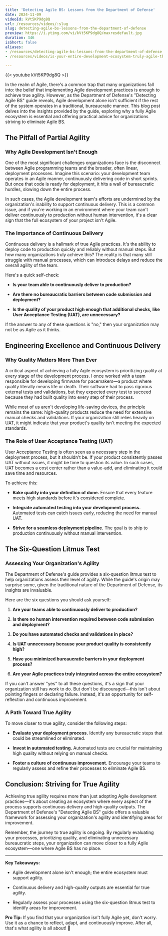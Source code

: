```yaml
---
title: 'Detecting Agile BS: Lessons from the Department of Defense'
date: 2024-11-09
videoId: kVt5KP9dg8Q
url: /resources/videos/:slug
slug: detecting-agile-bs-lessons-from-the-department-of-defense
preview: https://i.ytimg.com/vi/kVt5KP9dg8Q/maxresdefault.jpg
duration: 346
isShort: false
aliases:
- /resources/detecting-agile-bs-lessons-from-the-department-of-defense
- /resources/videos/is-your-entire-development-ecosystem-truly-agile-the-agile-reality-check-[6-6]

---
```


{{< youtube kVt5KP9dg8Q >}}

In the realm of Agile, there's a common trap that many organizations fall into: the belief that implementing Agile development practices is enough to achieve true agility. However, as the Department of Defense's "Detecting Agile BS" guide reveals, Agile development alone isn't sufficient if the rest of the system operates in a traditional, bureaucratic manner. This blog post delves into the insights provided by the guide, exploring why a fully Agile ecosystem is essential and offering practical advice for organizations striving to eliminate Agile BS.

## **The Pitfall of Partial Agility**

### **Why Agile Development Isn't Enough**

One of the most significant challenges organizations face is the disconnect between Agile programming teams and the broader, often linear, deployment processes. Imagine this scenario: your development team operates in an Agile manner, continuously delivering code in short sprints. But once that code is ready for deployment, it hits a wall of bureaucratic hurdles, slowing down the entire process.

In such cases, the Agile development team's efforts are undermined by the organization's inability to support continuous delivery. This is a common issue, and if you're working in an environment where your team can't deliver continuously to production without human intervention, it's a clear sign that the full ecosystem of your project isn't Agile.

### **The Importance of Continuous Delivery**

Continuous delivery is a hallmark of true Agile practices. It's the ability to deploy code to production quickly and reliably without manual steps. But how many organizations truly achieve this? The reality is that many still struggle with manual processes, which can introduce delays and reduce the overall agility of the team.

Here's a quick self-check:

- **Is your team able to continuously deliver to production?**

- **Are there no bureaucratic barriers between code submission and deployment?**

- **Is the quality of your product high enough that additional checks, like User Acceptance Testing (UAT), are unnecessary?**

If the answer to any of these questions is "no," then your organization may not be as Agile as it thinks.

## **Engineering Excellence and Continuous Delivery**

### **Why Quality Matters More Than Ever**

A critical aspect of achieving a fully Agile ecosystem is prioritizing quality at every stage of the development process. I once worked with a team responsible for developing firmware for pacemakers—a product where quality literally means life or death. Their software had to pass rigorous external tests and validations, but they expected every test to succeed because they had built quality into every step of their process.

While most of us aren't developing life-saving devices, the principle remains the same: high-quality products reduce the need for extensive manual checks and validations. If your organization still relies heavily on UAT, it might indicate that your product's quality isn't meeting the expected standards.

### **The Role of User Acceptance Testing (UAT)**

User Acceptance Testing is often seen as a necessary step in the deployment process, but it shouldn't be. If your product consistently passes UAT without issues, it might be time to question its value. In such cases, UAT becomes a cost center rather than a value-add, and eliminating it could save time and resources.

To achieve this:

- **Bake quality into your definition of done.** Ensure that every feature meets high standards before it's considered complete.

- **Integrate automated testing into your development process.** Automated tests can catch issues early, reducing the need for manual UAT.

- **Strive for a seamless deployment pipeline.** The goal is to ship to production continuously without manual intervention.

## **The Six-Question Litmus Test**

### **Assessing Your Organization's Agility**

The Department of Defense's guide provides a six-question litmus test to help organizations assess their level of agility. While the guide's origin may surprise some, given the traditional nature of the Department of Defense, its insights are invaluable.

Here are the six questions you should ask yourself:

1. **Are your teams able to continuously deliver to production?**

3. **Is there no human intervention required between code submission and deployment?**

5. **Do you have automated checks and validations in place?**

7. **Is UAT unnecessary because your product quality is consistently high?**

9. **Have you minimized bureaucratic barriers in your deployment process?**

11. **Are your Agile practices truly integrated across the entire ecosystem?**

If you can't answer "yes" to all these questions, it's a sign that your organization still has work to do. But don't be discouraged—this isn't about pointing fingers or declaring failure. Instead, it's an opportunity for self-reflection and continuous improvement.

### **A Path Toward True Agility**

To move closer to true agility, consider the following steps:

- **Evaluate your deployment process.** Identify any bureaucratic steps that could be streamlined or eliminated.

- **Invest in automated testing.** Automated tests are crucial for maintaining high quality without relying on manual checks.

- **Foster a culture of continuous improvement.** Encourage your teams to regularly assess and refine their processes to eliminate Agile BS.

## **Conclusion: Striving for True Agility**

Achieving true agility requires more than just adopting Agile development practices—it's about creating an ecosystem where every aspect of the process supports continuous delivery and high-quality outputs. The Department of Defense's "Detecting Agile BS" guide offers a valuable framework for assessing your organization's agility and identifying areas for improvement.

Remember, the journey to true agility is ongoing. By regularly evaluating your processes, prioritizing quality, and eliminating unnecessary bureaucratic steps, your organization can move closer to a fully Agile ecosystem—one where Agile BS has no place.

* * *

**Key Takeaways:**

- Agile development alone isn't enough; the entire ecosystem must support agility.

- Continuous delivery and high-quality outputs are essential for true agility.

- Regularly assess your processes using the six-question litmus test to identify areas for improvement.

**Pro Tip:** If you find that your organization isn't fully Agile yet, don't worry. Use it as a chance to reflect, adapt, and continuously improve. After all, that's what agility is all about! 🚀


